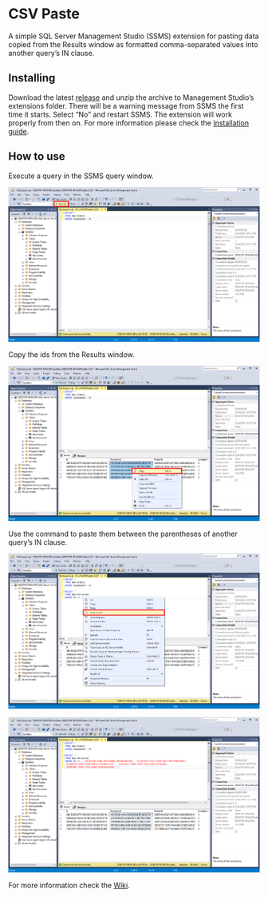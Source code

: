 # CSV Paste
A simple SQL Server Management Studio (SSMS) extension for pasting data copied from the Results window as formatted comma-separated values into another query’s IN clause.

## Installing
Download the latest [release](https://github.com/Timovski/CSVPaste/releases) and unzip the archive to Management Studio’s extensions folder. There will be a warning message from SSMS the first time it starts. Select “No” and restart SSMS. The extension will work properly from then on. For more information please check the [Installation guide](https://github.com/Timovski/CSVPaste/wiki/Installation-guide).

## How to use
Execute a query in the SSMS query window.

![Execute Query](https://raw.githubusercontent.com/Timovski/Assets/master/CSVPaste/Image02.png)

Copy the ids from the Results window.

![Copy Ids](https://raw.githubusercontent.com/Timovski/Assets/master/CSVPaste/Image03.png)

Use the command to paste them between the parentheses of another query’s IN clause.

![Paste](https://raw.githubusercontent.com/Timovski/Assets/master/CSVPaste/Image04.png)

![Final Result](https://raw.githubusercontent.com/Timovski/Assets/master/CSVPaste/Image05.png)

For more information check the [Wiki](https://github.com/Timovski/CSVPaste/wiki).
